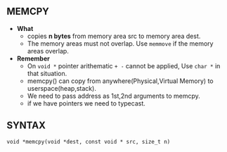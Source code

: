 ## MEMCPY
- **What**
  - copies **n bytes** from memory area src to memory area dest.
  - The memory areas must not overlap.  Use `memmove` if the memory areas overlap.
- **Remember**
  - On `void *` pointer arithematic `+ -` cannot be applied, Use `char *` in that situation.
  - memcpy() can copy from anywhere(Physical,Virtual Memory) to userspace(heap,stack).
  - We need to pass address as 1st,2nd arguments to memcpy.
  - if we have pointers we need to typecast.
## SYNTAX
```
void *memcpy(void *dest, const void * src, size_t n)
```
